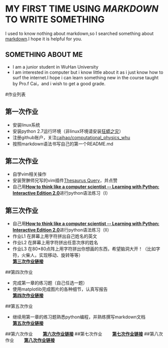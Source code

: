 # **MY FIRST TIME USING *MARKDOWN* TO WRITE SOMETHING**
I used to know nothing about markdown,so I searched something about [markdown](http://www.jianshu.com/p/1e402922ee32/).I hope it is helpful for you.
## SOMETHING ABOUT ME
* I am a junior student in WuHan University
* I am interested in computer but i know little about it as i just know how to surf the internet.I hope i can learn something new in the course taught by Pro.f Cai，and i wish to get a good grade.

#作业列表

## 第一次作业
- 安装linux系统
- 安装python 2.7运行环境（非linux环境请安装[狂蟒之灾](https://www.continuum.io/)）
- 注册github账户，关注[caihao/computational_physics_whu](https://github.com/caihao/computational_physics_whu)
- 按照markdown语法书写自己的第一个README.md

## 第二次作业
- 自学vim相关操作
- 安装贺翀师兄写的vim插件[Thesaurus Query](https://github.com/Ron89/thesaurus_query.vim)，并点赞
- 自己用[**How to think like a computer scientist -- Learning with Python: Interactive Edition 2.0**](http://interactivepython.org/runestone/static/thinkcspy/index.html)进行python语法练习（I）

## 第三次作业
- 自己用[**How to think like a computer scientist -- Learning with Python: Interactive Edition 2.0**](http://interactivepython.org/runestone/static/thinkcspy/index.html)进行python语法练习（II）
- 作业L1 在屏幕上用字符拼出自己姓名的英文
- 作业L2 在屏幕上用字符拼出任意次序的姓名
- 作业L3 在80*80点阵上用字符拼出你想画的东西，希望脑洞大开！（比如字符，火柴人，实现移动、旋转等等）<br>
   [**第三次作业链接**](https://github.com/1098605130/computationalphysics_N2013301020058/tree/master/zuoye3)

##第四次作业
- 完成第一章的练习题（自己任选一题）
- 使用matplotlib完成图片的各种细节，认真写报告<br>
   [**第四次作业链接**](https://www.zybuluo.com/mdeditor#300101-full-reader)

##第五次作业
- 继续用第一章的练习题熟悉python编程，并熟练撰写markdown文档<br>
   [**第五次作业链接**](https://www.zybuluo.com/mdeditor#341760-full-reader)

##第六次作业
　　[**第六次作业链接**](https://www.zybuluo.com/mdeditor#386902-full-reader)
##第七次作业
　　[**第七次作业链接**](https://www.zybuluo.com/mdeditor#399980-full-reader)
##第八次作业
　　[**第八次作业链接**](https://www.zybuluo.com/mdeditor#399681-full-reader)
